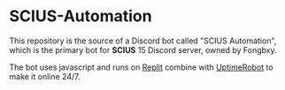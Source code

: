# SCIUS-Automation
This repository is the source of a Discord bot called "SCIUS Automation", which is the primary bot for **SCIUS** 15 Discord server, owned by Fongbxy.

The bot uses javascript and runs on [Replit](https://replit.com/) combine with [UptimeRobot](https://uptimerobot.com/) to make it online 24/7.
